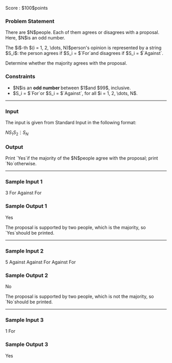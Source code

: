 
<div>

<span>

<span>

<p>
Score : $100$points
</p>

<div>

<section>

### **Problem Statement**

<p>
There are $N$people.  Each of them agrees or disagrees with a proposal.  Here, $N$is an odd number.
</p>

<p>
The $i$-th $(i = 1, 2, \dots, N)$person's opinion is represented by a string $S_i$: the person agrees if $S_i = $`For`and disagrees if $S_i = $`Against`.
</p>

<p>
Determine whether the majority agrees with the proposal.
</p>

</section>

</div>

<div>

<section>

### **Constraints**

<ul>

<li>
$N$is an 
<strong>
odd number
</strong>
between $1$and $99$, inclusive.
</li>

<li>
$S_i = $`For`or $S_i = $`Against`, for all $i = 1, 2, \dots, N$.
</li>

</ul>

</section>

</div>

---

<div>

<div>

<section>

### **Input**

<p>
The input is given from Standard Input in the following format:
</p>

<div>

$N$$S_1$$S_2$$\vdots$$S_N$
</div>

</section>

</div>

<div>

<section>

### **Output**

<p>
Print `Yes`if the majority of the $N$people agree with the proposal; print `No`otherwise.
</p>

</section>

</div>

</div>

---

<div>

<section>

### **Sample Input 1**

<div>

3
For
Against
For

</div>

</section>

</div>

<div>

<section>

### **Sample Output 1**

<div>

Yes

</div>

<p>
The proposal is supported by two people, which is the majority, so `Yes`should be printed.
</p>

</section>

</div>

---

<div>

<section>

### **Sample Input 2**

<div>

5
Against
Against
For
Against
For

</div>

</section>

</div>

<div>

<section>

### **Sample Output 2**

<div>

No

</div>

<p>
The proposal is supported by two people, which is not the majority, so `No`should be printed.
</p>

</section>

</div>

---

<div>

<section>

### **Sample Input 3**

<div>

1
For

</div>

</section>

</div>

<div>

<section>

### **Sample Output 3**

<div>

Yes

</div>

</section>

</div>

</span>

</span>

</div>
